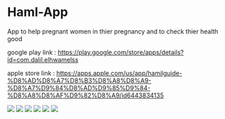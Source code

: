 # Haml-App
App to help pregnant women in thier pregnancy and to check thier health good

google play link : https://play.google.com/store/apps/details?id=com.dalil.elhwamelss

apple store link : https://apps.apple.com/us/app/hamilguide-%D8%AD%D8%A7%D8%B3%D8%A8%D8%A9-%D8%A7%D9%84%D8%AD%D9%85%D9%84-%D8%A8%D8%AF%D9%82%D8%A9/id6443834135

<img src="https://play-lh.googleusercontent.com/1U8dw5PYF0_2lH3_P6cZNNSNclgj-B_m3dfhs1iKRQj0knXBoGXq17TbWSQMGcol1-Zg=w2560-h1440-rw">
	<img src="https://play-lh.googleusercontent.com/iYKsoTxaya8cUnViW3ncAJAcXxb3uK3J0o5sPJaKuLXN9dl_P011F9ZJ1tw6eKwB6QY=w2560-h1440-rw">
  <img src="https://play-lh.googleusercontent.com/8Td_jFfvXGrI4CvMvmHk87jmb3yrTYwPAaX33uY6x1imrqkmY50_b9eT7_-tfaooDscY=w2560-h1440-rw">
	<img src="https://play-lh.googleusercontent.com/RlwXcEmYJxXVJUq3sqHOafWAQJ8czdv58gOSgIl6ZkF53A1V3s1epvSvWT_7uaoCqDrB=w2560-h1440-rw">
	<img src="https://play-lh.googleusercontent.com/DOKDTl9guerUnBXFII5zU65bnywiuAYeyKYDqTgCBiUKAdMYZt2zSKpA8O78hhmmp1V-=w2560-h1440-rw">
	<img src="https://play-lh.googleusercontent.com/gh0nPtGiX2uD6dF-uinshHTw4tw4Ug-ErEeca2BS9p07TgGoqTObkhcPExKzJ7SpaJ89=w2560-h1440-rw">
